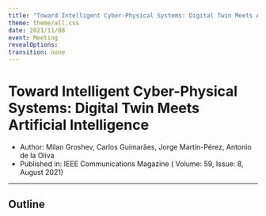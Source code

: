 ```yaml
---
title: "Toward Intelligent Cyber-Physical Systems: Digital Twin Meets Artificial Intelligence"
theme: theme/all.css
date: 2021/11/08
event: Meeting
revealOptions:
transition: none
---
```

# Toward Intelligent Cyber-Physical Systems: Digital Twin Meets Artificial Intelligence

- Author: Milan Groshev, Carlos Guimarães, Jorge Martín-Pérez, Antonio de la Oliva <!-- .element: class="text-3xl" -->
- Published in: IEEE Communications Magazine ( Volume: 59, Issue: 8, August 2021) <!-- .element: class="text-3xl" -->

---

## Outline